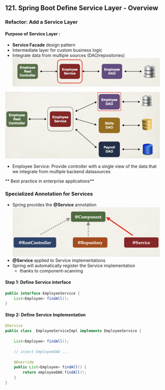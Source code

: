 ## 121. Spring Boot Define Service Layer - Overview

### Refactor: Add a Service Layer 

#### Purpose of Service Layer : 
* **Service Facade** design pattern
* Intermediate layer for custom business logic 
* Integrate data from multiple sources (DAO/repositories)
![img.png](img.png)

![img_1.png](img_1.png)

* Employee Service: Provide controller with a single view of the data that we integrate from multiple backend datasources

** Best practice in enterprise applications** 

### Specialized Annotation for Services 
* Spring provides the **@Service** annotation 
![img_2.png](img_2.png)
* **@Service** applied to Service implementations 
* Spring will automatically register the Service implementation 
  * thanks to component-scanning 

#### Step 1: Define Service interface 
```java
public interface EmployeeService {
    List<Employee> findAll(); 
}
```
#### Step 2: Define Service Implementation  
```java
@Service
public class  EmployeeServiceImpl implements EmployeeService {
    
    List<Employee> findAll();
    
    // inject EmployeeDAO ... 
  
    @Override     
    public List<Employee> findAll() {
        return employeeDAO.findAll(); 
    }
}
```